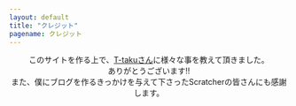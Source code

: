 ```yaml
---
layout: default
title: "クレジット"
pagename: クレジット
---
```

<center>
<p>
このサイトを作る上で、<a href="https://t-taku.github.io/">T-takuさん</a>に様々な事を教えて頂きました。<br>
ありがとうございます!!<br>
また、僕にブログを作るきっかけを与えて下さったScratcherの皆さんにも感謝します。
</p>
</center>
